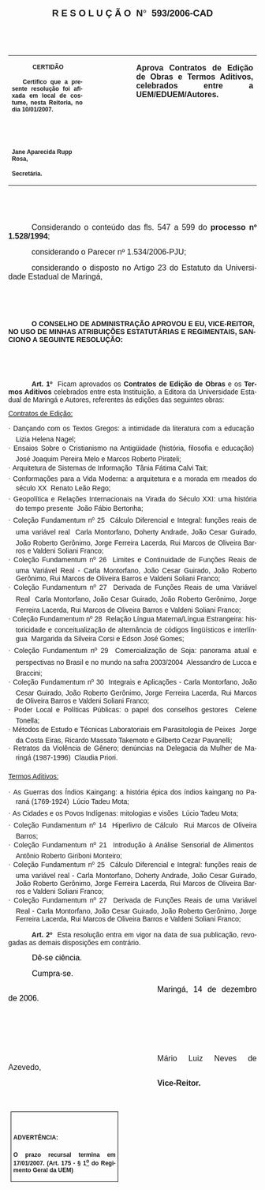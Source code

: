 <body lang=PT-BR link=blue vlink=purple style='tab-interval:35.3pt'>

<div class=Section1>

<p class=MsoNormal align=center style='text-align:center'><b style='mso-bidi-font-weight:
normal'><span style='font-size:14.0pt;mso-bidi-font-size:10.0pt;font-family:
Arial;mso-bidi-font-family:"Times New Roman"'>R E S O L U Ç Ã O<span
style='mso-spacerun:yes'>  </span>N</span></b><b style='mso-bidi-font-weight:
normal'><span style='font-size:14.0pt;mso-bidi-font-size:10.0pt;font-family:
Symbol;mso-ascii-font-family:Arial;mso-hansi-font-family:Arial;mso-char-type:
symbol;mso-symbol-font-family:Symbol'><span style='mso-char-type:symbol;
mso-symbol-font-family:Symbol'>°</span></span></b><b style='mso-bidi-font-weight:
normal'><span style='font-size:14.0pt;mso-bidi-font-size:10.0pt;font-family:
Arial;mso-bidi-font-family:"Times New Roman"'><span style='mso-spacerun:yes'> 
</span>593/2006-CAD<o:p></o:p></span></b></p>

<p class=BodyText21><span style='font-size:10.0pt;font-family:Arial;mso-bidi-font-family:
"Times New Roman"'><o:p>&nbsp;</o:p></span></p>

<p class=BodyText21><span style='font-size:10.0pt;font-family:Arial;mso-bidi-font-family:
"Times New Roman"'><o:p>&nbsp;</o:p></span></p>

<table class=MsoNormalTable border=0 cellspacing=0 cellpadding=0
 style='border-collapse:collapse;mso-padding-alt:0cm 5.4pt 0cm 5.4pt'>
 <tr style='mso-yfti-irow:0;mso-yfti-firstrow:yes;mso-yfti-lastrow:yes'>
  <td width=196 valign=top style='width:147.15pt;padding:0cm 5.4pt 0cm 5.4pt'>
  <p class=MsoNormal align=center style='text-align:center'><b
  style='mso-bidi-font-weight:normal'><span style='font-size:9.0pt;mso-bidi-font-size:
  10.0pt;font-family:Arial;mso-bidi-font-family:"Times New Roman"'><span
  style='mso-spacerun:yes'> </span>CERTIDÃO<o:p></o:p></span></b></p>
  <p class=MsoNormal style='text-align:justify'><b style='mso-bidi-font-weight:
  normal'><span style='font-size:9.0pt;mso-bidi-font-size:10.0pt;font-family:
  Arial;mso-bidi-font-family:"Times New Roman"'><span
  style='mso-spacerun:yes'>   </span>Certifico que a presente resolução foi
  afixada em local de costume, nesta Reitoria, no dia 10/01/2007.<o:p></o:p></span></b></p>
  <p class=MsoNormal><b style='mso-bidi-font-weight:normal'><span
  style='font-size:8.0pt;font-family:Arial;mso-bidi-font-family:"Times New Roman"'><o:p>&nbsp;</o:p></span></b></p>
  <p class=MsoNormal><b style='mso-bidi-font-weight:normal'><span
  style='font-size:8.0pt;font-family:Arial;mso-bidi-font-family:"Times New Roman"'><o:p>&nbsp;</o:p></span></b></p>
  <p class=MsoNormal><b style='mso-bidi-font-weight:normal'><span
  style='font-size:9.0pt;mso-bidi-font-size:10.0pt;font-family:Arial;
  mso-bidi-font-family:"Times New Roman"'>Jane Aparecida Rupp Rosa,<o:p></o:p></span></b></p>
  <p class=MsoNormal><b style='mso-bidi-font-weight:normal'><span
  style='font-size:9.0pt;mso-bidi-font-size:10.0pt;font-family:Arial;
  mso-bidi-font-family:"Times New Roman"'>Secretária.<o:p></o:p></span></b></p>
  </td>
  <td width=132 valign=top style='width:99.25pt;padding:0cm 5.4pt 0cm 5.4pt'>
  <p class=MsoNormal style='margin-right:-5.4pt'><span style='font-size:11.0pt;
  mso-bidi-font-size:10.0pt;font-family:Arial;mso-bidi-font-family:"Times New Roman"'><o:p>&nbsp;</o:p></span></p>
  </td>
  <td width=283 valign=top style='width:212.6pt;padding:0cm 5.4pt 0cm 5.4pt'>
  <p class=MsoNormal style='text-align:justify'><b style='mso-bidi-font-weight:
  normal'><span style='font-size:12.0pt;font-family:Arial;mso-bidi-font-family:
  "Times New Roman"'>Aprova Contratos de Edição de Obras e Termos Aditivos, celebrados
  entre a UEM/EDUEM/Autores.<o:p></o:p></span></b></p>
  </td>
 </tr>
</table>

<p class=BodyText21><span style='mso-bidi-font-size:12.0pt;font-family:Arial;
mso-bidi-font-family:"Times New Roman"'><o:p>&nbsp;</o:p></span></p>

<p class=BodyText21><span style='mso-bidi-font-size:12.0pt;font-family:Arial;
mso-bidi-font-family:"Times New Roman"'><o:p>&nbsp;</o:p></span></p>

<p class=MsoNormal style='text-align:justify;text-indent:35.45pt'><span
style='font-size:12.0pt;mso-bidi-font-size:10.0pt;font-family:Arial;mso-bidi-font-family:
"Times New Roman"'>Considerando o conteúdo das fls. <st1:metricconverter
ProductID="547 a" w:st="on">547 a</st1:metricconverter> 599 do <b
style='mso-bidi-font-weight:normal'>processo nº 1.528/1994</b>;<o:p></o:p></span></p>

<p class=MsoNormal style='text-align:justify;text-indent:35.45pt'><span
style='font-size:12.0pt;mso-bidi-font-size:10.0pt;font-family:Arial;mso-bidi-font-family:
"Times New Roman"'>considerando o Parecer nº 1.534/2006-PJU;<o:p></o:p></span></p>

<p class=MsoNormal style='text-align:justify;text-indent:35.45pt'><span
style='font-size:12.0pt;mso-bidi-font-size:10.0pt;font-family:Arial;mso-bidi-font-family:
"Times New Roman"'>considerando o disposto no Artigo 23 do Estatuto da
Universidade Estadual de Maringá,<o:p></o:p></span></p>

<p class=MsoNormal style='text-align:justify;text-indent:35.45pt'><span
style='font-size:12.0pt;font-family:Arial;mso-bidi-font-family:"Times New Roman"'><o:p>&nbsp;</o:p></span></p>

<p class=MsoNormal style='text-align:justify;text-indent:35.45pt'><span
style='font-size:12.0pt;font-family:Arial;mso-bidi-font-family:"Times New Roman"'><o:p>&nbsp;</o:p></span></p>

<p class=MsoBodyTextIndent style='text-indent:35.45pt'><b style='mso-bidi-font-weight:
normal'><span style='font-family:Arial;mso-bidi-font-family:"Times New Roman"'>O
CONSELHO DE ADMINISTRAÇÃO APROVOU E EU, VICE-REITOR, NO USO DE MINHAS
ATRIBUIÇÕES ESTATUTÁRIAS E REGIMENTAIS, SANCIONO A SEGUINTE RESOLUÇÃO:</span><o:p></o:p></b></p>

<p class=BodyText21 style='mso-pagination:none'><span style='mso-bidi-font-size:
12.0pt;font-family:Arial;mso-bidi-font-family:"Times New Roman";layout-grid-mode:
line'><o:p>&nbsp;</o:p></span></p>

<p class=BodyText21 style='mso-pagination:none'><span style='mso-bidi-font-size:
12.0pt;font-family:Arial;mso-bidi-font-family:"Times New Roman";layout-grid-mode:
line'><o:p>&nbsp;</o:p></span></p>

<p style='margin-top:6.0pt;margin-right:0cm;margin-bottom:0cm;margin-left:0cm;
margin-bottom:.0001pt;text-align:justify;text-indent:35.45pt'><b
style='mso-bidi-font-weight:normal'><span style='font-family:Arial;mso-fareast-font-family:
"Arial Unicode MS";mso-bidi-font-family:"Times New Roman"'>Art.&nbsp;1º&nbsp;&nbsp;</span></b><span
style='font-family:Arial;mso-fareast-font-family:"Arial Unicode MS";mso-bidi-font-family:
"Times New Roman"'>Ficam aprovados os <b style='mso-bidi-font-weight:normal'>Contratos
de Edição de Obras</b> e os <b style='mso-bidi-font-weight:normal'>Termos
Aditivos</b> celebrados entre esta Instituição, a Editora da Universidade
Estadual de Maringá e Autores, referentes às edições das seguintes obras:<o:p></o:p></span></p>

<p style='margin:0cm;margin-bottom:.0001pt;text-align:justify;text-indent:35.45pt'><span
style='font-size:8.0pt;font-family:Arial;mso-fareast-font-family:"Arial Unicode MS";
mso-bidi-font-family:"Times New Roman"'><o:p>&nbsp;</o:p></span></p>

<p style='margin:0cm;margin-bottom:.0001pt;text-align:justify'><u><span
style='font-family:Arial;mso-fareast-font-family:"Arial Unicode MS";mso-bidi-font-family:
"Times New Roman"'>Contratos de Edição:<o:p></o:p></span></u></p>

<p style='margin:0cm;margin-bottom:.0001pt;text-align:justify;text-indent:35.45pt'><span
style='font-size:8.0pt;font-family:Arial;mso-fareast-font-family:"Arial Unicode MS";
mso-bidi-font-family:"Times New Roman"'><o:p>&nbsp;</o:p></span></p>

<p style='margin-top:0cm;margin-right:0cm;margin-bottom:0cm;margin-left:11.35pt;
margin-bottom:.0001pt;text-align:justify;text-indent:-11.35pt'><span
style='font-family:Symbol;mso-ascii-font-family:Arial;mso-fareast-font-family:
"Arial Unicode MS";mso-hansi-font-family:Arial;mso-char-type:symbol;mso-symbol-font-family:
Symbol'><span style='mso-char-type:symbol;mso-symbol-font-family:Symbol'>·</span></span><span
style='font-family:Arial;mso-fareast-font-family:"Arial Unicode MS";mso-bidi-font-family:
"Times New Roman"'>&nbsp;Dançando com os Textos Gregos: a intimidade da
literatura com a educação  Lizia Helena Nagel;<o:p></o:p></span></p>

<p style='margin-top:0cm;margin-right:0cm;margin-bottom:0cm;margin-left:11.35pt;
margin-bottom:.0001pt;text-align:justify;text-indent:-11.35pt'><span
style='font-family:Symbol;mso-ascii-font-family:Arial;mso-fareast-font-family:
"Arial Unicode MS";mso-hansi-font-family:Arial;mso-char-type:symbol;mso-symbol-font-family:
Symbol'><span style='mso-char-type:symbol;mso-symbol-font-family:Symbol'>·</span></span><span
style='font-family:Arial;mso-fareast-font-family:"Arial Unicode MS";mso-bidi-font-family:
"Times New Roman"'>&nbsp;Ensaios Sobre o Cristianismo na Antigüidade (história,
filosofia e educação)  José Joaquim Pereira Melo e Marcos Roberto Pirateli;<o:p></o:p></span></p>

<p style='margin-top:0cm;margin-right:0cm;margin-bottom:0cm;margin-left:11.35pt;
margin-bottom:.0001pt;text-align:justify;text-indent:-11.35pt'><span
style='font-family:Symbol;mso-ascii-font-family:Arial;mso-fareast-font-family:
"Arial Unicode MS";mso-hansi-font-family:Arial;mso-char-type:symbol;mso-symbol-font-family:
Symbol'><span style='mso-char-type:symbol;mso-symbol-font-family:Symbol'>·</span></span><span
style='font-family:Arial;mso-fareast-font-family:"Arial Unicode MS";mso-bidi-font-family:
"Times New Roman"'>&nbsp;Arquitetura de Sistemas de Informação  Tânia Fátima
Calvi Tait;<o:p></o:p></span></p>

<p style='margin-top:0cm;margin-right:0cm;margin-bottom:0cm;margin-left:11.35pt;
margin-bottom:.0001pt;text-align:justify;text-indent:-11.35pt'><span
style='font-family:Symbol;mso-ascii-font-family:Arial;mso-fareast-font-family:
"Arial Unicode MS";mso-hansi-font-family:Arial;mso-char-type:symbol;mso-symbol-font-family:
Symbol'><span style='mso-char-type:symbol;mso-symbol-font-family:Symbol'>·</span></span><span
style='font-family:Arial;mso-fareast-font-family:"Arial Unicode MS";mso-bidi-font-family:
"Times New Roman"'>&nbsp;Conformações para a Vida Moderna: a arquitetura e a
morada em meados do século XX  Renato Leão Rego;<o:p></o:p></span></p>

<p style='margin-top:0cm;margin-right:0cm;margin-bottom:0cm;margin-left:11.35pt;
margin-bottom:.0001pt;text-align:justify;text-indent:-11.35pt'><span
style='font-family:Symbol;mso-ascii-font-family:Arial;mso-fareast-font-family:
"Arial Unicode MS";mso-hansi-font-family:Arial;mso-char-type:symbol;mso-symbol-font-family:
Symbol'><span style='mso-char-type:symbol;mso-symbol-font-family:Symbol'>·</span></span><span
style='font-family:Arial;mso-fareast-font-family:"Arial Unicode MS";mso-bidi-font-family:
"Times New Roman"'>&nbsp;Geopolítica e Relações Internacionais na Virada do
Século XXI: uma história do tempo presente  João Fábio Bertonha;<o:p></o:p></span></p>

<p style='margin-top:0cm;margin-right:0cm;margin-bottom:0cm;margin-left:11.35pt;
margin-bottom:.0001pt;text-align:justify;text-indent:-11.35pt'><span
style='font-family:Symbol;mso-ascii-font-family:Arial;mso-fareast-font-family:
"Arial Unicode MS";mso-hansi-font-family:Arial;mso-char-type:symbol;mso-symbol-font-family:
Symbol'><span style='mso-char-type:symbol;mso-symbol-font-family:Symbol'>·</span></span><span
style='font-family:Arial;mso-fareast-font-family:"Arial Unicode MS";mso-bidi-font-family:
"Times New Roman"'>&nbsp;Coleção Fundamentum nº 25  Cálculo Diferencial e
Integral: funções reais de uma variável real  Carla Montorfano, Doherty
Andrade, João Cesar Guirado, João Roberto Gerônimo, Jorge Ferreira Lacerda, Rui
Marcos de Oliveira Barros e Valdeni Soliani Franco;<o:p></o:p></span></p>

<p style='margin-top:0cm;margin-right:0cm;margin-bottom:0cm;margin-left:11.35pt;
margin-bottom:.0001pt;text-align:justify;text-indent:-11.35pt'><span
style='font-family:Symbol;mso-ascii-font-family:Arial;mso-fareast-font-family:
"Arial Unicode MS";mso-hansi-font-family:Arial;mso-char-type:symbol;mso-symbol-font-family:
Symbol'><span style='mso-char-type:symbol;mso-symbol-font-family:Symbol'>·</span></span><span
style='font-family:Arial;mso-fareast-font-family:"Arial Unicode MS";mso-bidi-font-family:
"Times New Roman"'>&nbsp;Coleção Fundamentum nº 26  Limites e Continuidade de
Funções Reais de uma Variável Real - Carla Montorfano, João Cesar Guirado, João
Roberto Gerônimo, Rui Marcos de Oliveira Barros e Valdeni Soliani Franco;<o:p></o:p></span></p>

<p style='margin-top:0cm;margin-right:0cm;margin-bottom:0cm;margin-left:11.35pt;
margin-bottom:.0001pt;text-align:justify;text-indent:-11.35pt'><span
style='font-family:Symbol;mso-ascii-font-family:Arial;mso-fareast-font-family:
"Arial Unicode MS";mso-hansi-font-family:Arial;mso-char-type:symbol;mso-symbol-font-family:
Symbol'><span style='mso-char-type:symbol;mso-symbol-font-family:Symbol'>·</span></span><span
style='font-family:Arial;mso-fareast-font-family:"Arial Unicode MS";mso-bidi-font-family:
"Times New Roman"'>&nbsp;Coleção Fundamentum nº 27  Derivada de Funções Reais
de uma Variável Real  Carla Montorfano, João Cesar Guirado, João Roberto
Gerônimo, Jorge Ferreira Lacerda, Rui Marcos de Oliveira Barros e Valdeni
Soliani Franco; <o:p></o:p></span></p>

<p style='margin-top:0cm;margin-right:0cm;margin-bottom:0cm;margin-left:11.35pt;
margin-bottom:.0001pt;text-align:justify;text-indent:-11.35pt'><span
style='font-family:Symbol;mso-ascii-font-family:Arial;mso-fareast-font-family:
"Arial Unicode MS";mso-hansi-font-family:Arial;mso-char-type:symbol;mso-symbol-font-family:
Symbol'><span style='mso-char-type:symbol;mso-symbol-font-family:Symbol'>·</span></span><span
style='font-family:Arial;mso-fareast-font-family:"Arial Unicode MS";mso-bidi-font-family:
"Times New Roman"'>&nbsp;Coleção Fundamentum nº 28  Relação Língua
Materna/Língua Estrangeira: historicidade e conceitualização de alternância de
códigos lingüísticos e interlíngua  Margarida da Silveira Corsi e Edson José
Gomes;<o:p></o:p></span></p>

<p style='margin-top:0cm;margin-right:0cm;margin-bottom:0cm;margin-left:11.35pt;
margin-bottom:.0001pt;text-align:justify;text-indent:-11.35pt'><span
style='font-family:Symbol;mso-ascii-font-family:Arial;mso-fareast-font-family:
"Arial Unicode MS";mso-hansi-font-family:Arial;mso-char-type:symbol;mso-symbol-font-family:
Symbol'><span style='mso-char-type:symbol;mso-symbol-font-family:Symbol'>·</span></span><span
style='font-family:Arial;mso-fareast-font-family:"Arial Unicode MS";mso-bidi-font-family:
"Times New Roman"'>&nbsp;Coleção Fundamentum nº 29  Comercialização de Soja:
panorama atual e perspectivas no Brasil e no mundo na safra 2003/2004 
Alessandro de Lucca e Braccini;<o:p></o:p></span></p>

<p style='margin-top:0cm;margin-right:0cm;margin-bottom:0cm;margin-left:11.35pt;
margin-bottom:.0001pt;text-align:justify;text-indent:-11.35pt'><span
style='font-family:Symbol;mso-ascii-font-family:Arial;mso-fareast-font-family:
"Arial Unicode MS";mso-hansi-font-family:Arial;mso-char-type:symbol;mso-symbol-font-family:
Symbol'><span style='mso-char-type:symbol;mso-symbol-font-family:Symbol'>·</span></span><span
style='font-family:Arial;mso-fareast-font-family:"Arial Unicode MS";mso-bidi-font-family:
"Times New Roman"'>&nbsp;Coleção Fundamentum nº 30  Integrais e Aplicações -
Carla Montorfano, João Cesar Guirado, João Roberto Gerônimo, Jorge Ferreira
Lacerda, Rui Marcos de Oliveira Barros e Valdeni Soliani Franco; <o:p></o:p></span></p>

<p style='margin-top:0cm;margin-right:0cm;margin-bottom:0cm;margin-left:11.35pt;
margin-bottom:.0001pt;text-align:justify;text-indent:-11.35pt'><span
style='font-family:Symbol;mso-ascii-font-family:Arial;mso-fareast-font-family:
"Arial Unicode MS";mso-hansi-font-family:Arial;mso-char-type:symbol;mso-symbol-font-family:
Symbol'><span style='mso-char-type:symbol;mso-symbol-font-family:Symbol'>·</span></span><span
style='font-family:Arial;mso-fareast-font-family:"Arial Unicode MS";mso-bidi-font-family:
"Times New Roman"'>&nbsp;Poder Local e Políticas Públicas: o papel dos
conselhos gestores  Celene Tonella;<o:p></o:p></span></p>

<p style='margin-top:0cm;margin-right:0cm;margin-bottom:0cm;margin-left:11.35pt;
margin-bottom:.0001pt;text-align:justify;text-indent:-11.35pt'><span
style='font-family:Symbol;mso-ascii-font-family:Arial;mso-fareast-font-family:
"Arial Unicode MS";mso-hansi-font-family:Arial;mso-char-type:symbol;mso-symbol-font-family:
Symbol'><span style='mso-char-type:symbol;mso-symbol-font-family:Symbol'>·</span></span><span
style='font-family:Arial;mso-fareast-font-family:"Arial Unicode MS";mso-bidi-font-family:
"Times New Roman"'>&nbsp;Métodos de Estudo e Técnicas Laboratoriais em
Parasitologia de Peixes  Jorge da Costa Eiras, Ricardo Massato Takemoto e
Gilberto Cezar Pavanelli;<o:p></o:p></span></p>

<p style='margin-top:0cm;margin-right:0cm;margin-bottom:0cm;margin-left:11.35pt;
margin-bottom:.0001pt;text-align:justify;text-indent:-11.35pt'><span
style='font-family:Symbol;mso-ascii-font-family:Arial;mso-fareast-font-family:
"Arial Unicode MS";mso-hansi-font-family:Arial;mso-char-type:symbol;mso-symbol-font-family:
Symbol'><span style='mso-char-type:symbol;mso-symbol-font-family:Symbol'>·</span></span><span
style='font-family:Arial;mso-fareast-font-family:"Arial Unicode MS";mso-bidi-font-family:
"Times New Roman"'>&nbsp;Retratos da Violência de Gênero; denúncias na
Delegacia da Mulher de Maringá (1987-1996)  Claudia Priori.<o:p></o:p></span></p>

<p style='margin:0cm;margin-bottom:.0001pt;text-align:justify;text-indent:35.45pt'><b
style='mso-bidi-font-weight:normal'><span style='font-family:Arial;mso-fareast-font-family:
"Arial Unicode MS";mso-bidi-font-family:"Times New Roman"'><o:p>&nbsp;</o:p></span></b></p>

<p style='margin:0cm;margin-bottom:.0001pt;text-align:justify'><u><span
style='font-family:Arial;mso-fareast-font-family:"Arial Unicode MS";mso-bidi-font-family:
"Times New Roman"'>Termos Aditivos:<o:p></o:p></span></u></p>

<p style='margin:0cm;margin-bottom:.0001pt;text-align:justify;text-indent:35.45pt'><b
style='mso-bidi-font-weight:normal'><span style='font-family:Arial;mso-fareast-font-family:
"Arial Unicode MS";mso-bidi-font-family:"Times New Roman"'><o:p>&nbsp;</o:p></span></b></p>

<p style='margin-top:0cm;margin-right:0cm;margin-bottom:0cm;margin-left:11.35pt;
margin-bottom:.0001pt;text-align:justify;text-indent:-11.35pt'><span
style='font-family:Symbol;mso-ascii-font-family:Arial;mso-fareast-font-family:
"Arial Unicode MS";mso-hansi-font-family:Arial;mso-char-type:symbol;mso-symbol-font-family:
Symbol'><span style='mso-char-type:symbol;mso-symbol-font-family:Symbol'>·</span></span><span
style='font-family:Arial;mso-fareast-font-family:"Arial Unicode MS";mso-bidi-font-family:
"Times New Roman"'>&nbsp;As Guerras dos Índios Kaingang: a história épica dos
índios kaingang no Paraná (1769-1924)  Lúcio Tadeu Mota;<o:p></o:p></span></p>

<p style='margin-top:0cm;margin-right:0cm;margin-bottom:0cm;margin-left:11.35pt;
margin-bottom:.0001pt;text-align:justify;text-indent:-11.35pt'><span
style='font-family:Symbol;mso-ascii-font-family:Arial;mso-fareast-font-family:
"Arial Unicode MS";mso-hansi-font-family:Arial;mso-char-type:symbol;mso-symbol-font-family:
Symbol'><span style='mso-char-type:symbol;mso-symbol-font-family:Symbol'>·</span></span><span
style='font-family:Arial;mso-fareast-font-family:"Arial Unicode MS";mso-bidi-font-family:
"Times New Roman"'>&nbsp;As Cidades e os Povos Indígenas: mitologias e visões 
Lúcio Tadeu Mota;<o:p></o:p></span></p>

<p style='margin-top:0cm;margin-right:0cm;margin-bottom:0cm;margin-left:11.35pt;
margin-bottom:.0001pt;text-align:justify;text-indent:-11.35pt'><span
style='font-family:Symbol;mso-ascii-font-family:Arial;mso-fareast-font-family:
"Arial Unicode MS";mso-hansi-font-family:Arial;mso-char-type:symbol;mso-symbol-font-family:
Symbol'><span style='mso-char-type:symbol;mso-symbol-font-family:Symbol'>·</span></span><span
style='font-family:Arial;mso-fareast-font-family:"Arial Unicode MS";mso-bidi-font-family:
"Times New Roman"'>&nbsp;Coleção Fundamentum nº 14  Hiperlivro de Cálculo 
Rui Marcos de Oliveira Barros;<o:p></o:p></span></p>

<p style='margin-top:0cm;margin-right:0cm;margin-bottom:0cm;margin-left:11.35pt;
margin-bottom:.0001pt;text-align:justify;text-indent:-11.35pt'><span
style='font-family:Symbol;mso-ascii-font-family:Arial;mso-fareast-font-family:
"Arial Unicode MS";mso-hansi-font-family:Arial;mso-char-type:symbol;mso-symbol-font-family:
Symbol'><span style='mso-char-type:symbol;mso-symbol-font-family:Symbol'>·</span></span><span
style='font-family:Arial;mso-fareast-font-family:"Arial Unicode MS";mso-bidi-font-family:
"Times New Roman"'>&nbsp;Coleção Fundamentum nº 21  Introdução à Análise
Sensorial de Alimentos  Antônio Roberto Giriboni Monteiro;<o:p></o:p></span></p>

<p style='margin-top:0cm;margin-right:0cm;margin-bottom:0cm;margin-left:11.35pt;
margin-bottom:.0001pt;text-align:justify;text-indent:-11.35pt'><span
style='font-family:Symbol;mso-ascii-font-family:Arial;mso-fareast-font-family:
"Arial Unicode MS";mso-hansi-font-family:Arial;mso-char-type:symbol;mso-symbol-font-family:
Symbol'><span style='mso-char-type:symbol;mso-symbol-font-family:Symbol'>·</span></span><span
style='font-family:Arial;mso-fareast-font-family:"Arial Unicode MS";mso-bidi-font-family:
"Times New Roman"'>&nbsp;Coleção Fundamentum nº 25  Cálculo Diferencial e
Integral: funções reais de uma variável real - Carla Montorfano, Doherty
Andrade, João Cesar Guirado, João Roberto Gerônimo, Jorge Ferreira Lacerda, Rui
Marcos de Oliveira Barros e Valdeni Soliani Franco;<o:p></o:p></span></p>

<p style='margin-top:0cm;margin-right:0cm;margin-bottom:0cm;margin-left:11.35pt;
margin-bottom:.0001pt;text-align:justify;text-indent:-11.35pt'><span
style='font-family:Symbol;mso-ascii-font-family:Arial;mso-fareast-font-family:
"Arial Unicode MS";mso-hansi-font-family:Arial;mso-char-type:symbol;mso-symbol-font-family:
Symbol'><span style='mso-char-type:symbol;mso-symbol-font-family:Symbol'>·</span></span><span
style='font-family:Arial;mso-fareast-font-family:"Arial Unicode MS";mso-bidi-font-family:
"Times New Roman"'>&nbsp;Coleção Fundamentum nº 27  Derivada de Funções Reais
de uma Variável Real - Carla Montorfano, João Cesar Guirado, João Roberto
Gerônimo, Jorge Ferreira Lacerda, Rui Marcos de Oliveira Barros e Valdeni
Soliani Franco;<o:p></o:p></span></p>

<p style='margin:0cm;margin-bottom:.0001pt;text-align:justify;text-indent:35.45pt'><b
style='mso-bidi-font-weight:normal'><span style='font-family:Arial;mso-fareast-font-family:
"Arial Unicode MS";mso-bidi-font-family:"Times New Roman"'><o:p>&nbsp;</o:p></span></b></p>

<p style='margin:0cm;margin-bottom:.0001pt;text-align:justify;text-indent:35.45pt'><b
style='mso-bidi-font-weight:normal'><span style='font-family:Arial;mso-fareast-font-family:
"Arial Unicode MS";mso-bidi-font-family:"Times New Roman"'>Art.&nbsp;2º&nbsp;&nbsp;</span></b><span
style='font-family:Arial;mso-bidi-font-family:"Times New Roman"'>Esta resolução
entra em vigor na data de sua publicação, revogadas as demais disposições em
contrário.</span><span style='font-family:Arial;mso-fareast-font-family:"Arial Unicode MS";
mso-bidi-font-family:"Times New Roman";letter-spacing:-.2pt'><o:p></o:p></span></p>

<p class=MsoNormal style='text-align:justify;text-indent:36.0pt;mso-pagination:
none'><span style='font-size:12.0pt;font-family:Arial;color:black'>Dê-se
ciência.<o:p></o:p></span></p>

<p class=MsoNormal style='text-align:justify;text-indent:36.0pt;mso-pagination:
none'><span style='font-size:12.0pt;font-family:Arial;color:black'>Cumpra-se.<o:p></o:p></span></p>

<p class=MsoNormal style='text-align:justify;text-indent:8.0cm'><span
style='font-size:12.0pt;font-family:Arial;color:black'>Maringá, 14 de dezembro
de 2006.<o:p></o:p></span></p>

<p class=MsoNormal style='text-align:justify;text-indent:8.0cm'><span
style='font-family:Arial;mso-bidi-font-family:"Times New Roman"'><o:p>&nbsp;</o:p></span></p>

<p class=MsoNormal style='text-align:justify;text-indent:8.0cm'><span
style='font-family:Arial;mso-bidi-font-family:"Times New Roman"'><o:p>&nbsp;</o:p></span></p>

<p class=MsoNormal style='text-align:justify;text-indent:8.0cm'><span
style='font-family:Arial;mso-bidi-font-family:"Times New Roman"'><o:p>&nbsp;</o:p></span></p>

<p class=MsoNormal style='text-align:justify;text-indent:8.0cm'><span
style='font-size:12.0pt;font-family:Arial;mso-bidi-font-family:"Times New Roman"'>Mário
Luiz Neves de Azevedo,<o:p></o:p></span></p>

<p class=MsoNormal style='text-align:justify;text-indent:8.0cm;tab-stops:8.0cm 276.45pt'><b
style='mso-bidi-font-weight:normal'><span style='font-size:12.0pt;font-family:
Arial;mso-bidi-font-family:"Times New Roman"'>Vice-Reitor.<o:p></o:p></span></b></p>

<p class=MsoNormal style='text-align:justify;text-indent:8.0cm'><b
style='mso-bidi-font-weight:normal'><span style='font-size:12.0pt;font-family:
Arial;mso-bidi-font-family:"Times New Roman"'><o:p>&nbsp;</o:p></span></b></p>

<table class=MsoNormalTable border=1 cellspacing=0 cellpadding=0
 style='margin-left:3.5pt;border-collapse:collapse;border:none;mso-border-alt:
 solid windowtext .5pt;mso-padding-alt:0cm 3.5pt 0cm 3.5pt;mso-border-insideh:
 .5pt solid windowtext;mso-border-insidev:.5pt solid windowtext'>
 <tr style='mso-yfti-irow:0;mso-yfti-firstrow:yes;mso-yfti-lastrow:yes'>
  <td width=207 valign=top style='width:155.6pt;border:solid windowtext 1.0pt;
  mso-border-alt:solid windowtext .5pt;padding:0cm 3.5pt 0cm 3.5pt'>
  <h1><span style='font-size:9.0pt;mso-bidi-font-size:10.0pt;font-family:Arial;
  mso-bidi-font-family:"Times New Roman"'>ADVERTÊNCIA:<o:p></o:p></span></h1>
  <p class=MsoNormal style='text-align:justify'><b style='mso-bidi-font-weight:
  normal'><span style='font-size:9.0pt;mso-bidi-font-size:10.0pt;font-family:
  Arial;mso-bidi-font-family:"Times New Roman"'>O prazo recursal termina em 17/01/2007.
  (Art. 175 - § 1<u><sup>o</sup></u> do Regimento Geral da UEM)</span></b><span
  style='font-size:9.0pt;mso-bidi-font-size:10.0pt;font-family:Arial;
  mso-bidi-font-family:"Times New Roman"'><o:p></o:p></span></p>
  </td>
 </tr>
</table>

<p class=MsoNormal align=center style='text-align:center'><o:p>&nbsp;</o:p></p>

</div>

</body>
